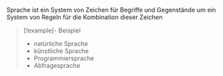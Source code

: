 Sprache ist ein System von Zeichen für Begriffe und Gegenstände um ein System von Regeln für die Kombination dieser Zeichen

>[!example]- Beispiel
>- natürliche Sprache
>- künstliche Sprache
>- Programmiersprache
>- Abfragesprache


